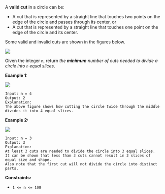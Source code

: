 A **valid cut** in a circle can be:

- A cut that is represented by a straight line that touches two points on the edge of the circle and passes through its center, or
- A cut that is represented by a straight line that touches one point on the edge of the circle and its center.

Some valid and invalid cuts are shown in the figures below.

![](https://assets.leetcode.com/uploads/2022/10/29/alldrawio.png)

Given the integer `n`, return _the **minimum** number of cuts needed to divide a circle into `n` equal slices_.

**Example 1:**

![](https://assets.leetcode.com/uploads/2022/10/24/11drawio.png)

```
Input: n = 4
Output: 2
Explanation:
The above figure shows how cutting the circle twice through the middle divides it into 4 equal slices.
```

**Example 2:**

![](https://assets.leetcode.com/uploads/2022/10/24/22drawio.png)

```
Input: n = 3
Output: 3
Explanation:
At least 3 cuts are needed to divide the circle into 3 equal slices.
It can be shown that less than 3 cuts cannot result in 3 slices of equal size and shape.
Also note that the first cut will not divide the circle into distinct parts.
```

**Constraints:**

- `1 <= n <= 100`
